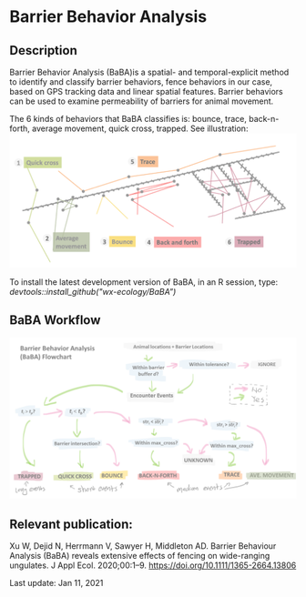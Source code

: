 # Barrier Behavior Analysis
## Description
Barrier Behavior Analysis (BaBA)is a spatial- and temporal-explicit method to identify and classify barrier behaviors, fence behaviors in our case, based on GPS tracking data and linear spatial features. Barrier behaviors can be used to examine permeability of barriers for animal movement.

The 6 kinds of behaviors that BaBA classifies is: bounce, trace, back-n-forth, average movement, quick cross, trapped. See illustration:
![BaBA catogory classes](BaBA_Catogories.png)

To install the latest development version of BaBA, in an R session, type: 
*devtools::install_github("wx-ecology/BaBA”)*

## BaBA Workflow
![BaBA workflow](Flowchart.png)

## Relevant publication: 
Xu W, Dejid N, Herrmann V, Sawyer H, Middleton AD. Barrier Behaviour Analysis (BaBA) reveals extensive effects of fencing on wide-ranging ungulates. J Appl Ecol. 2020;00:1–9. https://doi.org/10.1111/1365-2664.13806

Last update: Jan 11, 2021 
